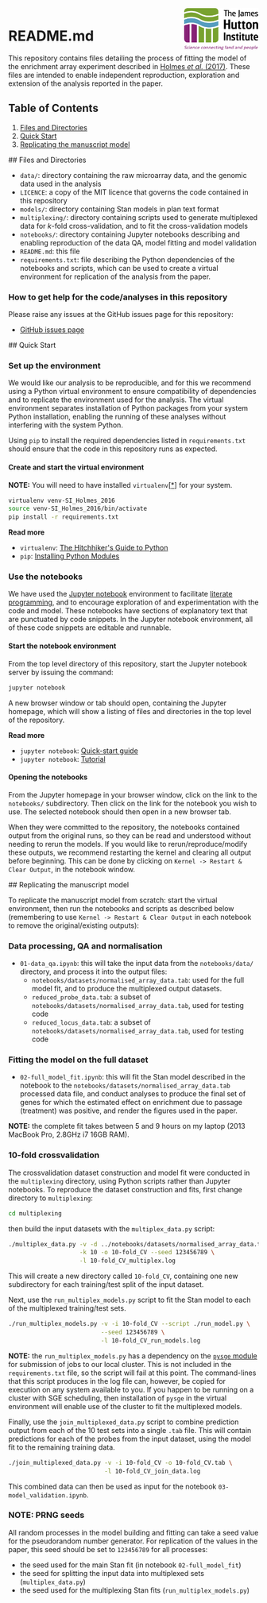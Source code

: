 <img src="notebooks/images/JHI_STRAP_Web.png" style="width: 150px; float: right;">

# README.md

This repository contains files detailing the process of fitting the model of the enrichment array experiment described in [Holmes *et al.* (2017)](). These files are intended to enable independent reproduction, exploration and extension of the analysis reported in the paper.

## Table of Contents

1. [Files and Directories](#files)
2. [Quick Start](#quickstart)
3. [Replicating the manuscript model](#replicate)

<a id="files">
## Files and Directories
</a>

* `data/`: directory containing the raw microarray data, and the genomic data used in the analysis
* `LICENCE`: a copy of the MIT licence that governs the code contained in this repository
* `models/`: directory containing Stan models in plan text format
* `multiplexing/`: directory containing scripts used to generate multiplexed data for *k*-fold cross-validation, and to fit the cross-validation models
* `notebooks/`: directory containing Jupyter notebooks describing and enabling reproduction of the data QA, model fitting and model validation
* `README.md`: this file
* `requirements.txt`: file describing the Python dependencies of the notebooks and scripts, which can be used to create a virtual environment for replication of the analysis from the paper.

### How to get help for the code/analyses in this repository

Please raise any issues at the GitHub issues page for this repository:

* [GitHub issues page]()

<a id="quickstart">
## Quick Start
</a>

### Set up the environment

We would like our analysis to be reproducible, and for this we recommend using a Python virtual environment to ensure compatibility of dependencies and to replicate the environment used for the analysis. The virtual environment separates installation of Python packages from your system Python installation, enabling the running of these analyses without interfering with the system Python.

Using `pip` to install the required dependencies listed in `requirements.txt` should ensure that the code in this repository runs as expected.

#### Create and start the virtual environment

**NOTE:** You will need to have installed `virtualenv`[[*](http://docs.python-guide.org/en/latest/dev/virtualenvs/)] for your system.

```bash
virtualenv venv-SI_Holmes_2016
source venv-SI_Holmes_2016/bin/activate
pip install -r requirements.txt
```

**Read more**

* `virtualenv`: [The Hitchhiker's Guide to Python](http://docs.python-guide.org/en/latest/dev/virtualenvs/)
* `pip`: [Installing Python Modules](https://docs.python.org/3/installing/)

### Use the notebooks

We have used the [Jupyter notebook](http://jupyter.org/) environment to facilitate [literate programming](https://en.wikipedia.org/wiki/Literate_programming), and to encourage exploration of and experimentation with the code and model. These notebooks have sections of explanatory text that are punctuated by code snippets. In the Jupyter notebook environment, all of these code snippets are editable and runnable.

#### Start the notebook environment

From the top level directory of this repository, start the Jupyter notebook server by issuing the command:

```bash
jupyter notebook
```

A new browser window or tab should open, containing the Jupyter homepage, which will show a listing of files and directories in the top level of the repository.

**Read more**

* `jupyter notebook`: [Quick-start guide](https://jupyter-notebook-beginner-guide.readthedocs.io/en/latest/)
* `jupyter notebook`: [Tutorial](https://www.datacamp.com/community/tutorials/tutorial-jupyter-notebook)

#### Opening the notebooks

From the Jupyter homepage in your browser window, click on the link to the `notebooks/` subdirectory. Then click on the link for the notebook you wish to use. The selected notebook should then open in a new browser tab.

When they were committed to the repository, the notebooks contained output from the original runs, so they can be read and understood without needing to rerun the models. If you would like to rerun/reproduce/modify these outputs, we recommend restarting the kernel and clearing all output before beginning. This can be done by clicking on `Kernel -> Restart & Clear Output`, in the notebook window.

<a id="replicate">
## Replicating the manuscript model
</a>

To replicate the manuscript model from scratch: start the virtual environment, then run the notebooks and scripts as described below (remembering to use `Kernel -> Restart & Clear Output` in each notebook to remove the original/existing outputs):

### Data processing, QA and normalisation

* `01-data_qa.ipynb`: this will take the input data from the `notebooks/data/` directory, and process it into the output files:
  *  `notebooks/datasets/normalised_array_data.tab`: used for the full model fit, and to produce the multiplexed output datasets.
  *  `reduced_probe_data.tab`: a subset of `notebooks/datasets/normalised_array_data.tab`, used for testing code
  *  `reduced_locus_data.tab`: a subset of `notebooks/datasets/normalised_array_data.tab`, used for testing code


### Fitting the model on the full dataset

* `02-full_model_fit.ipynb`: this will fit the Stan model described in the notebook to the `notebooks/datasets/normalised_array_data.tab` processed data file, and conduct analyses to produce the final set of genes for which the estimated effect on enrichment due to passage (treatment) was positive, and render the figures used in the paper.

**NOTE:** the complete fit takes between 5 and 9 hours on my laptop (2013 MacBook Pro, 2.8GHz i7 16GB RAM).

### 10-fold crossvalidation

The crossvalidation dataset construction and model fit were conducted in the `multiplexing` directory, using Python scripts rather than Jupyter notebooks. To reproduce the dataset construction and fits, first change directory to `multiplexing`:

```bash
cd multiplexing
```

then build the input datasets with the `multiplex_data.py` script:

```bash
./multiplex_data.py -v -d ../notebooks/datasets/normalised_array_data.tab \
                    -k 10 -o 10-fold_CV --seed 123456789 \
                    -l 10-fold_CV_multiplex.log
```

This will create a new directory called `10-fold_CV`, containing one new subdirectory for each training/test split of the input dataset.

Next, use the `run_multiplex_models.py` script to fit the Stan model to each of the multiplexed training/test sets.

```bash
./run_multiplex_models.py -v -i 10-fold_CV --script ./run_model.py \
                          --seed 123456789 \
                          -l 10-fold_CV_run_models.log
```

**NOTE:** the `run_multiplex_models.py` has a dependency on the [`pysge` module](https://github.com/widdowquinn/pysge) for submission of jobs to our local cluster. This is not included in the `requirements.txt` file, so the script will fail at this point. The command-lines that this script produces in the log file can, however, be copied for execution on any system available to you. If you happen to be running on a cluster with SGE scheduling, then installation of `pysge` in the virtual environment will enable use of the cluster to fit the multiplexed models.

Finally, use the `join_multiplexed_data.py` script to combine prediction output from each of the 10 test sets into a single `.tab` file. This will contain predictions for each of the probes from the input dataset, using the model fit to the remaining training data.

```bash
./join_multiplexed_data.py -v -i 10-fold_CV -o 10-fold_CV.tab \
                           -l 10-fold_CV_join_data.log
```

This combined data can then be used as input for the notebook `03-model_validation.ipynb`.

### NOTE: PRNG seeds

All random processes in the model building and fitting can take a seed value for the pseudorandom number generator. For replication of the values in the paper, this seed should be set to `123456789` for all processes:

* the seed used for the main Stan fit (in notebook `02-full_model_fit`)
* the seed for splitting the input data into multiplexed sets (`multiplex_data.py`)
* the seed used for the multiplexing Stan fits (`run_multiplex_models.py`)

